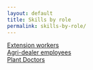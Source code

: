 ```yaml
---
layout: default
title: Skills by role
permalink: skills-by-role/
---
```

<div class="col_4 center">
  <a class="button" href="{{ '/skills-by-role/ew-skills' | relative_url }}">Extension workers</a>
</div>
<div class="col_4 center">
  <a class="button" href="{{ '/skills-by-role/ad-skills' | relative_url }}">Agri-dealer employees</a>
</div>
<div class="col_4 center">
  <a class="button" href="{{ '/skills-by-role/pd-skills' | relative_url }}">Plant Doctors</a>
</div>
